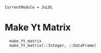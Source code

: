 ```@meta
CurrentModule = JuLDL
```

# Make Yt Matrix

```@docs
  make_Yt_matrix
  make_Yt_matrix(::Integer, ::DataFrame)
```